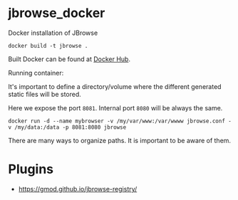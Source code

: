 # jbrowse_docker
Docker installation of JBrowse

    docker build -t jbrowse .

Built Docker can be found at [Docker Hub](https://hub.docker.com/r/biocorecrg/jbrowse).


Running container:

It's important to define a directory/volume where the different generated static files will be stored.

Here we expose the port ```8081```. Internal port ```8080``` will be always the same.

    docker run -d --name mybrowser -v /my/var/www:/var/wwww jbrowse.conf -v /my/data:/data -p 8081:8080 jbrowse


There are many ways to organize paths. It is important to be aware of them.

# Plugins

* https://gmod.github.io/jbrowse-registry/
